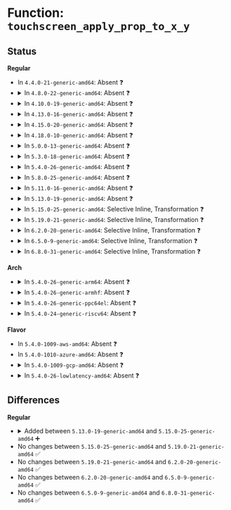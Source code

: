 # Function: <code>touchscreen_apply_prop_to_x_y</code>

## Status
<b>Regular</b>
<ul>
<li>
In <code>4.4.0-21-generic-amd64</code>: Absent ❓
</li>
<li>
<details>
<summary>In <code>4.8.0-22-generic-amd64</code>: Absent ❓</summary>

```json
{
  "name": "touchscreen_apply_prop_to_x_y",
  "collision_type": "Unique Static",
  "inline_type": "Full",
  "funcs": [
    {
      "addr": 18446744071585995644,
      "name": "touchscreen_apply_prop_to_x_y",
      "external": false,
      "loc": "drivers/input/touchscreen/of_touchscreen.c:132",
      "file": "drivers/input/touchscreen/of_touchscreen.c",
      "inline": "not declared, inlined",
      "caller_inline": [
        "drivers/input/touchscreen/of_touchscreen.c:touchscreen_report_pos",
        "drivers/input/touchscreen/of_touchscreen.c:touchscreen_set_mt_pos"
      ],
      "caller_func": []
    }
  ],
  "symbols": []
}
```
</details>
</li>
<li>
<details>
<summary>In <code>4.10.0-19-generic-amd64</code>: Absent ❓</summary>

```json
{
  "name": "touchscreen_apply_prop_to_x_y",
  "collision_type": "Unique Static",
  "inline_type": "Full",
  "funcs": [
    {
      "addr": 18446744071586183772,
      "name": "touchscreen_apply_prop_to_x_y",
      "external": false,
      "loc": "drivers/input/touchscreen/of_touchscreen.c:132",
      "file": "drivers/input/touchscreen/of_touchscreen.c",
      "inline": "not declared, inlined",
      "caller_inline": [
        "drivers/input/touchscreen/of_touchscreen.c:touchscreen_report_pos",
        "drivers/input/touchscreen/of_touchscreen.c:touchscreen_set_mt_pos"
      ],
      "caller_func": []
    }
  ],
  "symbols": []
}
```
</details>
</li>
<li>
<details>
<summary>In <code>4.13.0-16-generic-amd64</code>: Absent ❓</summary>

```json
{
  "name": "touchscreen_apply_prop_to_x_y",
  "collision_type": "Unique Static",
  "inline_type": "Full",
  "funcs": [
    {
      "addr": 18446744071586272124,
      "name": "touchscreen_apply_prop_to_x_y",
      "external": false,
      "loc": "drivers/input/touchscreen/of_touchscreen.c:132",
      "file": "drivers/input/touchscreen/of_touchscreen.c",
      "inline": "not declared, inlined",
      "caller_inline": [
        "drivers/input/touchscreen/of_touchscreen.c:touchscreen_report_pos",
        "drivers/input/touchscreen/of_touchscreen.c:touchscreen_set_mt_pos"
      ],
      "caller_func": []
    }
  ],
  "symbols": []
}
```
</details>
</li>
<li>
<details>
<summary>In <code>4.15.0-20-generic-amd64</code>: Absent ❓</summary>

```json
{
  "name": "touchscreen_apply_prop_to_x_y",
  "collision_type": "Unique Static",
  "inline_type": "Full",
  "funcs": [
    {
      "addr": 18446744071586735516,
      "name": "touchscreen_apply_prop_to_x_y",
      "external": false,
      "loc": "drivers/input/touchscreen/of_touchscreen.c:133",
      "file": "drivers/input/touchscreen/of_touchscreen.c",
      "inline": "not declared, inlined",
      "caller_inline": [
        "drivers/input/touchscreen/of_touchscreen.c:touchscreen_report_pos",
        "drivers/input/touchscreen/of_touchscreen.c:touchscreen_set_mt_pos"
      ],
      "caller_func": []
    }
  ],
  "symbols": []
}
```
</details>
</li>
<li>
<details>
<summary>In <code>4.18.0-10-generic-amd64</code>: Absent ❓</summary>

```json
{
  "name": "touchscreen_apply_prop_to_x_y",
  "collision_type": "Unique Static",
  "inline_type": "Full",
  "funcs": [
    {
      "addr": 18446744071587001925,
      "name": "touchscreen_apply_prop_to_x_y",
      "external": false,
      "loc": "drivers/input/touchscreen/of_touchscreen.c:133",
      "file": "drivers/input/touchscreen/of_touchscreen.c",
      "inline": "not declared, inlined",
      "caller_inline": [
        "drivers/input/touchscreen/of_touchscreen.c:touchscreen_report_pos",
        "drivers/input/touchscreen/of_touchscreen.c:touchscreen_set_mt_pos"
      ],
      "caller_func": []
    }
  ],
  "symbols": []
}
```
</details>
</li>
<li>
<details>
<summary>In <code>5.0.0-13-generic-amd64</code>: Absent ❓</summary>

```json
{
  "name": "touchscreen_apply_prop_to_x_y",
  "collision_type": "Unique Static",
  "inline_type": "Full",
  "funcs": [
    {
      "addr": 18446744071587163365,
      "name": "touchscreen_apply_prop_to_x_y",
      "external": false,
      "loc": "drivers/input/touchscreen/of_touchscreen.c:153",
      "file": "drivers/input/touchscreen/of_touchscreen.c",
      "inline": "not declared, inlined",
      "caller_inline": [
        "drivers/input/touchscreen/of_touchscreen.c:touchscreen_report_pos",
        "drivers/input/touchscreen/of_touchscreen.c:touchscreen_set_mt_pos"
      ],
      "caller_func": []
    }
  ],
  "symbols": []
}
```
</details>
</li>
<li>
<details>
<summary>In <code>5.3.0-18-generic-amd64</code>: Absent ❓</summary>

```json
{
  "name": "touchscreen_apply_prop_to_x_y",
  "collision_type": "Unique Static",
  "inline_type": "Full",
  "funcs": [
    {
      "addr": 18446744071587428581,
      "name": "touchscreen_apply_prop_to_x_y",
      "external": false,
      "loc": "drivers/input/touchscreen/of_touchscreen.c:149",
      "file": "drivers/input/touchscreen/of_touchscreen.c",
      "inline": "not declared, inlined",
      "caller_inline": [
        "drivers/input/touchscreen/of_touchscreen.c:touchscreen_report_pos",
        "drivers/input/touchscreen/of_touchscreen.c:touchscreen_set_mt_pos"
      ],
      "caller_func": []
    }
  ],
  "symbols": []
}
```
</details>
</li>
<li>
<details>
<summary>In <code>5.4.0-26-generic-amd64</code>: Absent ❓</summary>

```json
{
  "name": "touchscreen_apply_prop_to_x_y",
  "collision_type": "Unique Static",
  "inline_type": "Full",
  "funcs": [
    {
      "addr": 18446744071587631637,
      "name": "touchscreen_apply_prop_to_x_y",
      "external": false,
      "loc": "drivers/input/touchscreen/of_touchscreen.c:149",
      "file": "drivers/input/touchscreen/of_touchscreen.c",
      "inline": "not declared, inlined",
      "caller_inline": [
        "drivers/input/touchscreen/of_touchscreen.c:touchscreen_report_pos",
        "drivers/input/touchscreen/of_touchscreen.c:touchscreen_set_mt_pos"
      ],
      "caller_func": []
    }
  ],
  "symbols": []
}
```
</details>
</li>
<li>
<details>
<summary>In <code>5.8.0-25-generic-amd64</code>: Absent ❓</summary>

```json
{
  "name": "touchscreen_apply_prop_to_x_y",
  "collision_type": "Unique Static",
  "inline_type": "Full",
  "funcs": [
    {
      "addr": 18446744071588495253,
      "name": "touchscreen_apply_prop_to_x_y",
      "external": false,
      "loc": "drivers/input/touchscreen/of_touchscreen.c:148",
      "file": "drivers/input/touchscreen/of_touchscreen.c",
      "inline": "not declared, inlined",
      "caller_inline": [
        "drivers/input/touchscreen/of_touchscreen.c:touchscreen_report_pos",
        "drivers/input/touchscreen/of_touchscreen.c:touchscreen_set_mt_pos"
      ],
      "caller_func": []
    }
  ],
  "symbols": []
}
```
</details>
</li>
<li>
<details>
<summary>In <code>5.11.0-16-generic-amd64</code>: Absent ❓</summary>

```json
{
  "name": "touchscreen_apply_prop_to_x_y",
  "collision_type": "Unique Static",
  "inline_type": "Full",
  "funcs": [
    {
      "addr": 18446744071588524053,
      "name": "touchscreen_apply_prop_to_x_y",
      "external": false,
      "loc": "drivers/input/touchscreen/of_touchscreen.c:148",
      "file": "drivers/input/touchscreen/of_touchscreen.c",
      "inline": "not declared, inlined",
      "caller_inline": [
        "drivers/input/touchscreen/of_touchscreen.c:touchscreen_report_pos",
        "drivers/input/touchscreen/of_touchscreen.c:touchscreen_set_mt_pos"
      ],
      "caller_func": []
    }
  ],
  "symbols": []
}
```
</details>
</li>
<li>
<details>
<summary>In <code>5.13.0-19-generic-amd64</code>: Absent ❓</summary>

```json
{
  "name": "touchscreen_apply_prop_to_x_y",
  "collision_type": "Unique Static",
  "inline_type": "Full",
  "funcs": [
    {
      "addr": 18446744071588381637,
      "name": "touchscreen_apply_prop_to_x_y",
      "external": false,
      "loc": "drivers/input/touchscreen.c:149",
      "file": "drivers/input/touchscreen.c",
      "inline": "not declared, inlined",
      "caller_inline": [
        "drivers/input/touchscreen.c:touchscreen_report_pos",
        "drivers/input/touchscreen.c:touchscreen_set_mt_pos"
      ],
      "caller_func": []
    }
  ],
  "symbols": []
}
```
</details>
</li>
<li>
<details>
<summary>In <code>5.15.0-25-generic-amd64</code>: Selective Inline, Transformation ❓</summary>

```c
void touchscreen_apply_prop_to_x_y(const struct touchscreen_properties * prop, unsigned int * x, unsigned int * y)
```

```json
{
  "name": "touchscreen_apply_prop_to_x_y",
  "collision_type": "Unique Static",
  "inline_type": "Selective",
  "funcs": [
    {
      "addr": 18446744071589046053,
      "name": "touchscreen_apply_prop_to_x_y",
      "external": false,
      "loc": "drivers/input/touchscreen.c:149",
      "file": "drivers/input/touchscreen.c",
      "inline": "not declared, inlined",
      "caller_inline": [
        "drivers/input/touchscreen.c:touchscreen_set_mt_pos"
      ],
      "caller_func": [
        "drivers/input/touchscreen.c:touchscreen_report_pos"
      ]
    }
  ],
  "symbols": [
    {
      "addr": 18446744071589045792,
      "name": "touchscreen_apply_prop_to_x_y",
      "section": ".text",
      "bind": "STB_LOCAL",
      "size": 124
    },
    {
      "addr": 18446744071592621166,
      "name": "touchscreen_apply_prop_to_x_y.cold",
      "section": ".text",
      "bind": "STB_LOCAL",
      "size": 86
    }
  ]
}
```
</details>
</li>
<li>
<details>
<summary>In <code>5.19.0-21-generic-amd64</code>: Selective Inline, Transformation ❓</summary>

```c
void touchscreen_apply_prop_to_x_y(const struct touchscreen_properties * prop, unsigned int * x, unsigned int * y)
```

```json
{
  "name": "touchscreen_apply_prop_to_x_y",
  "collision_type": "Unique Static",
  "inline_type": "Selective",
  "funcs": [
    {
      "addr": 18446744071590487189,
      "name": "touchscreen_apply_prop_to_x_y",
      "external": false,
      "loc": "drivers/input/touchscreen.c:149",
      "file": "drivers/input/touchscreen.c",
      "inline": "not declared, inlined",
      "caller_inline": [
        "drivers/input/touchscreen.c:touchscreen_set_mt_pos"
      ],
      "caller_func": [
        "drivers/input/touchscreen.c:touchscreen_report_pos"
      ]
    }
  ],
  "symbols": [
    {
      "addr": 18446744071590486832,
      "name": "touchscreen_apply_prop_to_x_y",
      "section": ".text",
      "bind": "STB_LOCAL",
      "size": 138
    },
    {
      "addr": 18446744071594504783,
      "name": "touchscreen_apply_prop_to_x_y.cold",
      "section": ".text",
      "bind": "STB_LOCAL",
      "size": 86
    }
  ]
}
```
</details>
</li>
<li>
<details>
<summary>In <code>6.2.0-20-generic-amd64</code>: Selective Inline, Transformation ❓</summary>

```c
void touchscreen_apply_prop_to_x_y(const struct touchscreen_properties * prop, unsigned int * x, unsigned int * y)
```

```json
{
  "name": "touchscreen_apply_prop_to_x_y",
  "collision_type": "Unique Static",
  "inline_type": "Selective",
  "funcs": [
    {
      "addr": 18446744071592133061,
      "name": "touchscreen_apply_prop_to_x_y",
      "external": false,
      "loc": "drivers/input/touchscreen.c:149",
      "file": "drivers/input/touchscreen.c",
      "inline": "not declared, inlined",
      "caller_inline": [
        "drivers/input/touchscreen.c:touchscreen_set_mt_pos"
      ],
      "caller_func": [
        "drivers/input/touchscreen.c:touchscreen_report_pos"
      ]
    }
  ],
  "symbols": [
    {
      "addr": 18446744071592132736,
      "name": "touchscreen_apply_prop_to_x_y",
      "section": ".text",
      "bind": "STB_LOCAL",
      "size": 138
    },
    {
      "addr": 18446744071596304459,
      "name": "touchscreen_apply_prop_to_x_y.cold",
      "section": ".text",
      "bind": "STB_LOCAL",
      "size": 86
    }
  ]
}
```
</details>
</li>
<li>
<details>
<summary>In <code>6.5.0-9-generic-amd64</code>: Selective Inline, Transformation ❓</summary>

```c
void touchscreen_apply_prop_to_x_y(const struct touchscreen_properties * prop, unsigned int * x, unsigned int * y)
```

```json
{
  "name": "touchscreen_apply_prop_to_x_y",
  "collision_type": "Unique Static",
  "inline_type": "Selective",
  "funcs": [
    {
      "addr": 18446744071592556453,
      "name": "touchscreen_apply_prop_to_x_y",
      "external": false,
      "loc": "drivers/input/touchscreen.c:149",
      "file": "drivers/input/touchscreen.c",
      "inline": "not declared, inlined",
      "caller_inline": [
        "drivers/input/touchscreen.c:touchscreen_set_mt_pos"
      ],
      "caller_func": [
        "drivers/input/touchscreen.c:touchscreen_report_pos"
      ]
    }
  ],
  "symbols": [
    {
      "addr": 18446744071592556128,
      "name": "touchscreen_apply_prop_to_x_y",
      "section": ".text",
      "bind": "STB_LOCAL",
      "size": 138
    },
    {
      "addr": 18446744071596833880,
      "name": "touchscreen_apply_prop_to_x_y.cold",
      "section": ".text",
      "bind": "STB_LOCAL",
      "size": 86
    }
  ]
}
```
</details>
</li>
<li>
<details>
<summary>In <code>6.8.0-31-generic-amd64</code>: Selective Inline, Transformation ❓</summary>

```c
void touchscreen_apply_prop_to_x_y(const struct touchscreen_properties * prop, unsigned int * x, unsigned int * y)
```

```json
{
  "name": "touchscreen_apply_prop_to_x_y",
  "collision_type": "Unique Static",
  "inline_type": "Selective",
  "funcs": [
    {
      "addr": 18446744071593300949,
      "name": "touchscreen_apply_prop_to_x_y",
      "external": false,
      "loc": "drivers/input/touchscreen.c:149",
      "file": "drivers/input/touchscreen.c",
      "inline": "not declared, inlined",
      "caller_inline": [
        "drivers/input/touchscreen.c:touchscreen_set_mt_pos"
      ],
      "caller_func": [
        "drivers/input/touchscreen.c:touchscreen_report_pos"
      ]
    }
  ],
  "symbols": [
    {
      "addr": 18446744071593300624,
      "name": "touchscreen_apply_prop_to_x_y",
      "section": ".text",
      "bind": "STB_LOCAL",
      "size": 138
    },
    {
      "addr": 18446744071597757913,
      "name": "touchscreen_apply_prop_to_x_y.cold",
      "section": ".text",
      "bind": "STB_LOCAL",
      "size": 86
    }
  ]
}
```
</details>
</li>
</ul>
<b>Arch</b>
<ul>
<li>
<details>
<summary>In <code>5.4.0-26-generic-arm64</code>: Absent ❓</summary>

```json
{
  "name": "touchscreen_apply_prop_to_x_y",
  "collision_type": "Unique Static",
  "inline_type": "Full",
  "funcs": [
    {
      "addr": 18446603336500788112,
      "name": "touchscreen_apply_prop_to_x_y",
      "external": false,
      "loc": "drivers/input/touchscreen/of_touchscreen.c:149",
      "file": "drivers/input/touchscreen/of_touchscreen.c",
      "inline": "not declared, inlined",
      "caller_inline": [
        "drivers/input/touchscreen/of_touchscreen.c:touchscreen_report_pos",
        "drivers/input/touchscreen/of_touchscreen.c:touchscreen_set_mt_pos"
      ],
      "caller_func": []
    }
  ],
  "symbols": []
}
```
</details>
</li>
<li>
<details>
<summary>In <code>5.4.0-26-generic-armhf</code>: Absent ❓</summary>

```json
{
  "name": "touchscreen_apply_prop_to_x_y",
  "collision_type": "Unique Static",
  "inline_type": "Full",
  "funcs": [
    {
      "addr": 3233297364,
      "name": "touchscreen_apply_prop_to_x_y",
      "external": false,
      "loc": "drivers/input/touchscreen/of_touchscreen.c:149",
      "file": "drivers/input/touchscreen/of_touchscreen.c",
      "inline": "not declared, inlined",
      "caller_inline": [
        "drivers/input/touchscreen/of_touchscreen.c:touchscreen_report_pos",
        "drivers/input/touchscreen/of_touchscreen.c:touchscreen_set_mt_pos"
      ],
      "caller_func": []
    }
  ],
  "symbols": []
}
```
</details>
</li>
<li>
<details>
<summary>In <code>5.4.0-26-generic-ppc64el</code>: Absent ❓</summary>

```json
{
  "name": "touchscreen_apply_prop_to_x_y",
  "collision_type": "Unique Static",
  "inline_type": "Full",
  "funcs": [
    {
      "addr": 13835058055294240944,
      "name": "touchscreen_apply_prop_to_x_y",
      "external": false,
      "loc": "drivers/input/touchscreen/of_touchscreen.c:149",
      "file": "drivers/input/touchscreen/of_touchscreen.c",
      "inline": "not declared, inlined",
      "caller_inline": [
        "drivers/input/touchscreen/of_touchscreen.c:touchscreen_report_pos",
        "drivers/input/touchscreen/of_touchscreen.c:touchscreen_set_mt_pos"
      ],
      "caller_func": []
    }
  ],
  "symbols": []
}
```
</details>
</li>
<li>
<details>
<summary>In <code>5.4.0-24-generic-riscv64</code>: Absent ❓</summary>

```json
{
  "name": "touchscreen_apply_prop_to_x_y",
  "collision_type": "Unique Static",
  "inline_type": "Full",
  "funcs": [
    {
      "addr": 18446743936277615080,
      "name": "touchscreen_apply_prop_to_x_y",
      "external": false,
      "loc": "drivers/input/touchscreen/of_touchscreen.c:149",
      "file": "drivers/input/touchscreen/of_touchscreen.c",
      "inline": "not declared, inlined",
      "caller_inline": [
        "drivers/input/touchscreen/of_touchscreen.c:touchscreen_report_pos",
        "drivers/input/touchscreen/of_touchscreen.c:touchscreen_set_mt_pos"
      ],
      "caller_func": []
    }
  ],
  "symbols": []
}
```
</details>
</li>
</ul>
<b>Flavor</b>
<ul>
<li>
In <code>5.4.0-1009-aws-amd64</code>: Absent ❓
</li>
<li>
In <code>5.4.0-1010-azure-amd64</code>: Absent ❓
</li>
<li>
<details>
<summary>In <code>5.4.0-1009-gcp-amd64</code>: Absent ❓</summary>

```json
{
  "name": "touchscreen_apply_prop_to_x_y",
  "collision_type": "Unique Static",
  "inline_type": "Full",
  "funcs": [
    {
      "addr": 18446744071587582885,
      "name": "touchscreen_apply_prop_to_x_y",
      "external": false,
      "loc": "drivers/input/touchscreen/of_touchscreen.c:149",
      "file": "drivers/input/touchscreen/of_touchscreen.c",
      "inline": "not declared, inlined",
      "caller_inline": [
        "drivers/input/touchscreen/of_touchscreen.c:touchscreen_report_pos",
        "drivers/input/touchscreen/of_touchscreen.c:touchscreen_set_mt_pos"
      ],
      "caller_func": []
    }
  ],
  "symbols": []
}
```
</details>
</li>
<li>
<details>
<summary>In <code>5.4.0-26-lowlatency-amd64</code>: Absent ❓</summary>

```json
{
  "name": "touchscreen_apply_prop_to_x_y",
  "collision_type": "Unique Static",
  "inline_type": "Full",
  "funcs": [
    {
      "addr": 18446744071587693781,
      "name": "touchscreen_apply_prop_to_x_y",
      "external": false,
      "loc": "drivers/input/touchscreen/of_touchscreen.c:149",
      "file": "drivers/input/touchscreen/of_touchscreen.c",
      "inline": "not declared, inlined",
      "caller_inline": [
        "drivers/input/touchscreen/of_touchscreen.c:touchscreen_report_pos",
        "drivers/input/touchscreen/of_touchscreen.c:touchscreen_set_mt_pos"
      ],
      "caller_func": []
    }
  ],
  "symbols": []
}
```
</details>
</li>
</ul>

## Differences
<b>Regular</b>
<ul>
<li>
<details>
<summary>Added between <code>5.13.0-19-generic-amd64</code> and <code>5.15.0-25-generic-amd64</code> ➕</summary>

```c
void touchscreen_apply_prop_to_x_y(const struct touchscreen_properties * prop, unsigned int * x, unsigned int * y)
```
</details>
</li>
<li>
No changes between <code>5.15.0-25-generic-amd64</code> and <code>5.19.0-21-generic-amd64</code> ✅
</li>
<li>
No changes between <code>5.19.0-21-generic-amd64</code> and <code>6.2.0-20-generic-amd64</code> ✅
</li>
<li>
No changes between <code>6.2.0-20-generic-amd64</code> and <code>6.5.0-9-generic-amd64</code> ✅
</li>
<li>
No changes between <code>6.5.0-9-generic-amd64</code> and <code>6.8.0-31-generic-amd64</code> ✅
</li>
</ul>
